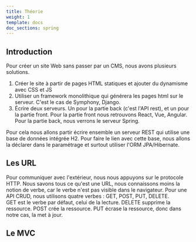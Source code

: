 ```yaml
---
title: Théorie
weight: 1
template: docs
doc_sections: spring
---
```


## Introduction

Pour créer un site Web sans passer par un CMS, nous avons plusieurs solutions.

1. Créer le site à partir de pages HTML statiques et ajouter du dynamisme avec CSS et JS
1. Utiliser un framework monolithique qui générera les pages html sur le serveur. C'est le cas de Symphony, Django.
1. Écrire deux serveurs. Un pour la partie back (c'est l'API rest), et un pour la partie front.
Pour la partie front nous retrouvons React, Vue, Angular.
Pour la partie back, nous verrons le serveur Spring.

Pour cela nous allons partir écrire ensemble un serveur REST qui utilise une base de données intégrée H2.
Pour faire le lien avec cette base, nous allons la déclarer dans le paramétrage et surtout utiliser l'ORM JPA/Hibernate.

## Les URL

Pour communiquer avec l'extérieur, nous nous appuyons sur le protocole HTTP.
Nous savons tous ce qu'est une URL, nous connaissons moins la notion de verbe, car le verbe n'est pas visible dans le navigateur.
Pour une API CRUD, nous utilisons quatre verbes : GET, POST, PUT, DELETE.  
GET est le verbe par défaut, celui de la lecture.
DELETE supprime la ressource.
POST crée la ressource.
PUT écrase la ressource, donc dans notre cas, la met à jour.

## Le MVC
